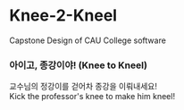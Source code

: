 # Knee-2-Kneel
Capstone Design of CAU College software
### 아이고, 종강이야! (Knee to Kneel)
교수님의 정강이를 걷어차 종강을 이뤄내세요!   
Kick the professor's knee to make him kneel!
